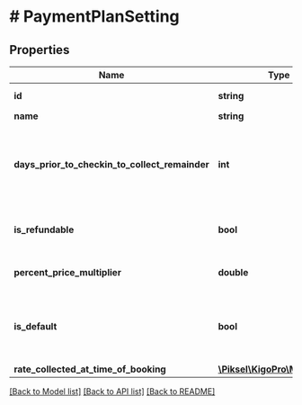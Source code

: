 # # PaymentPlanSetting

## Properties

Name | Type | Description | Notes
------------ | ------------- | ------------- | -------------
**id** | **string** | Payment Plan ID | [optional]
**name** | **string** | Name | [optional]
**days_prior_to_checkin_to_collect_remainder** | **int** | How many days before the check-in a remainder should be sent | [optional]
**is_refundable** | **bool** | True if refundable, false otherwise | [optional]
**percent_price_multiplier** | **double** | Price multiplier in percentage | [optional]
**is_default** | **bool** | True if it is the default plan setting, false otherwise | [optional]
**rate_collected_at_time_of_booking** | [**\Piksel\KigoPro\Model\Rate**](Rate.md) |  | [optional]

[[Back to Model list]](../../README.md#models) [[Back to API list]](../../README.md#endpoints) [[Back to README]](../../README.md)
